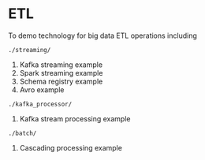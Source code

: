 



# ETL

To demo technology for big data ETL operations including

`./streaming/`

1. Kafka streaming example
1. Spark streaming example
1. Schema registry example
1. Avro example

`./kafka_processor/`

1. Kafka stream processing example

`./batch/`

1. Cascading processing example




